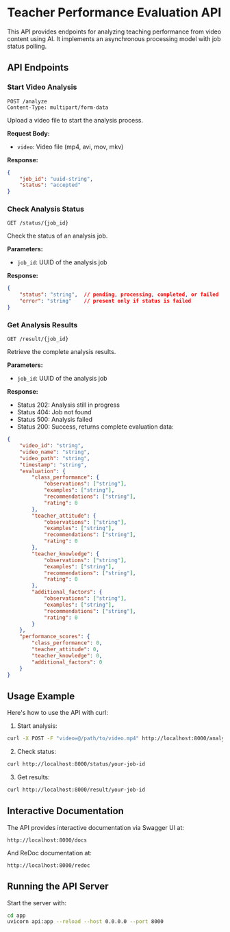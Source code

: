 # Teacher Performance Evaluation API

This API provides endpoints for analyzing teaching performance from video content using AI. It implements an asynchronous processing model with job status polling.

## API Endpoints

### Start Video Analysis

```http
POST /analyze
Content-Type: multipart/form-data
```

Upload a video file to start the analysis process.

**Request Body:**
- `video`: Video file (mp4, avi, mov, mkv)

**Response:**
```json
{
    "job_id": "uuid-string",
    "status": "accepted"
}
```

### Check Analysis Status

```http
GET /status/{job_id}
```

Check the status of an analysis job.

**Parameters:**
- `job_id`: UUID of the analysis job

**Response:**
```json
{
    "status": "string",  // pending, processing, completed, or failed
    "error": "string"    // present only if status is failed
}
```

### Get Analysis Results

```http
GET /result/{job_id}
```

Retrieve the complete analysis results.

**Parameters:**
- `job_id`: UUID of the analysis job

**Response:**
- Status 202: Analysis still in progress
- Status 404: Job not found
- Status 500: Analysis failed
- Status 200: Success, returns complete evaluation data:
```json
{
    "video_id": "string",
    "video_name": "string",
    "video_path": "string",
    "timestamp": "string",
    "evaluation": {
        "class_performance": {
            "observations": ["string"],
            "examples": ["string"],
            "recommendations": ["string"],
            "rating": 0
        },
        "teacher_attitude": {
            "observations": ["string"],
            "examples": ["string"],
            "recommendations": ["string"],
            "rating": 0
        },
        "teacher_knowledge": {
            "observations": ["string"],
            "examples": ["string"],
            "recommendations": ["string"],
            "rating": 0
        },
        "additional_factors": {
            "observations": ["string"],
            "examples": ["string"],
            "recommendations": ["string"],
            "rating": 0
        }
    },
    "performance_scores": {
        "class_performance": 0,
        "teacher_attitude": 0,
        "teacher_knowledge": 0,
        "additional_factors": 0
    }
}
```

## Usage Example

Here's how to use the API with curl:

1. Start analysis:
```bash
curl -X POST -F "video=@/path/to/video.mp4" http://localhost:8000/analyze
```

2. Check status:
```bash
curl http://localhost:8000/status/your-job-id
```

3. Get results:
```bash
curl http://localhost:8000/result/your-job-id
```

## Interactive Documentation

The API provides interactive documentation via Swagger UI at:
```
http://localhost:8000/docs
```

And ReDoc documentation at:
```
http://localhost:8000/redoc
```

## Running the API Server

Start the server with:
```bash
cd app
uvicorn api:app --reload --host 0.0.0.0 --port 8000
